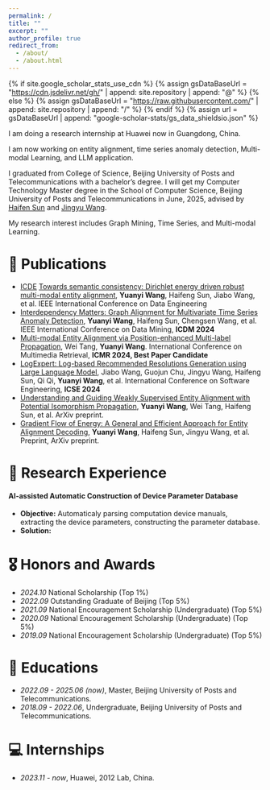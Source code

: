 ```yaml
---
permalink: /
title: ""
excerpt: ""
author_profile: true
redirect_from: 
  - /about/
  - /about.html
---
```


{% if site.google_scholar_stats_use_cdn %}
{% assign gsDataBaseUrl = "https://cdn.jsdelivr.net/gh/" | append: site.repository | append: "@" %}
{% else %}
{% assign gsDataBaseUrl = "https://raw.githubusercontent.com/" | append: site.repository | append: "/" %}
{% endif %}
{% assign url = gsDataBaseUrl | append: "google-scholar-stats/gs_data_shieldsio.json" %}

<span class='anchor' id='about-me'></span>

I am doing a research internship at Huawei now in Guangdong, China.

I am now working on entity alignment, time series anomaly detection, Multi-modal Learning, and LLM application.

I graduated from College of Science, Beijing University of Posts and Telecommunications with a bachelor’s degree. I will get my Computer Technology Master degree in the School of Computer Science, Beijing University of Posts and Telecommunications in June, 2025, advised by [Haifen Sun](https://scholar.google.com/citations?user=dwhbTsEAAAAJ&hl) and [Jingyu Wang](https://teacher.bupt.edu.cn/wangjingyu/zh_CN/index.htm).

My research interest includes Graph Mining, Time Series, and Multi-modal Learning. 

<!--
I have published more than 100 papers at the top international AI conferences with total <a href='https://scholar.google.com/citations?user=DhtAFkwAAAAJ'>google scholar citations <strong><span id='total_cit'>260000+</span></strong></a> (You can also use google scholar badge <a href='https://scholar.google.com/citations?user=DhtAFkwAAAAJ'><img src="https://img.shields.io/endpoint?url={{ url | url_encode }}&logo=Google%20Scholar&labelColor=f6f6f6&color=9cf&style=flat&label=citations"></a>).
-->

<!--
# 🔥 News
- *2024.09*: &nbsp;🎉🎉 Lorem ipsum dolor sit amet, consectetur adipiscing elit. Vivamus ornare aliquet ipsum, ac tempus justo dapibus sit amet. 
- *2022.02*: &nbsp;🎉🎉 Lorem ipsum dolor sit amet, consectetur adipiscing elit. Vivamus ornare aliquet ipsum, ac tempus justo dapibus sit amet. 
-->

# 📝 Publications 

<!--
<div class='paper-box'><div class='paper-box-image'><div><div class="badge">CVPR 2016</div><img src='images/500x300.png' alt="sym" width="100%"></div></div>
<div class='paper-box-text' markdown="1">

[Deep Residual Learning for Image Recognition](https://openaccess.thecvf.com/content_cvpr_2016/papers/He_Deep_Residual_Learning_CVPR_2016_paper.pdf)

**Kaiming He**, Xiangyu Zhang, Shaoqing Ren, Jian Sun

[**Project**](https://scholar.google.com/citations?view_op=view_citation&hl=zh-CN&user=DhtAFkwAAAAJ&citation_for_view=DhtAFkwAAAAJ:ALROH1vI_8AC) <strong><span class='show_paper_citations' data='DhtAFkwAAAAJ:ALROH1vI_8AC'></span></strong>
- Lorem ipsum dolor sit amet, consectetur adipiscing elit. Vivamus ornare aliquet ipsum, ac tempus justo dapibus sit amet. 
</div>
</div>
-->

- [ICDE](https://img.shields.io/badge/ICDE%202024-blue) [Towards semantic consistency: Dirichlet energy driven robust multi-modal entity alignment](https://arxiv.org/pdf/2401.17859), **Yuanyi Wang**, Haifeng Sun, Jiabo Wang, et al. IEEE International Conference on Data Engineering
- [Interdependency Matters: Graph Alignment for Multivariate Time Series Anomaly Detection](https://arxiv.org/pdf/2410.08877), **Yuanyi Wang**, Haifeng Sun, Chengsen Wang, et al. IEEE International Conference on Data Mining, **ICDM 2024**
- [Multi-modal Entity Alignment via Position-enhanced Multi-label Propagation](https://dl.acm.org/doi/10.1145/3652583.3658085), Wei Tang, **Yuanyi Wang**. International Conference on Multimedia Retrieval, **ICMR 2024, Best Paper Candidate**
- [LogExpert: Log-based Recommended Resolutions Generation using Large Language Model](https://dl.acm.org/doi/abs/10.1145/3639476.3639773), Jiabo Wang, Guojun Chu, Jingyu Wang, Haifeng Sun, Qi Qi, **Yuanyi Wang**, et al. International Conference on Software Engineering, **ICSE 2024**
- [Understanding and Guiding Weakly Supervised Entity Alignment with Potential Isomorphism Propagation](https://arxiv.org/pdf/2402.03025), **Yuanyi Wang**, Wei Tang, Haifeng Sun, et al. ArXiv preprint.
- [Gradient Flow of Energy: A General and Efficient Approach for Entity Alignment Decoding](https://arxiv.org/pdf/2401.12798), **Yuanyi Wang**, Haifeng Sun, Jingyu Wang, et al. Preprint, ArXiv preprint.

# 🔬 Research Experience

#### AI-assisted Automatic Construction of Device Parameter Database
- **Objective:** Automaticaly parsing computation device manuals, extracting the device parameters, constructing the parameter database.
- **Solution:**


# 🎖 Honors and Awards
- *2024.10* National Scholarship (Top 1%)
- *2022.09* Outstanding Graduate of Beijing (Top 5%)
- *2021.09* National Encouragement Scholarship (Undergraduate) (Top 5%)
- *2020.09* National Encouragement Scholarship (Undergraduate) (Top 5%)
- *2019.09* National Encouragement Scholarship (Undergraduate) (Top 5%)

# 📖 Educations
- *2022.09 - 2025.06 (now)*, Master, Beijing University of Posts and Telecommunications. 
- *2018.09 - 2022.06*, Undergraduate, Beijing University of Posts and Telecommunications. 

<!--
# 💬 Invited Talks
- *2021.06*, Lorem ipsum dolor sit amet, consectetur adipiscing elit. Vivamus ornare aliquet ipsum, ac tempus justo dapibus sit amet. 
- *2021.03*, Lorem ipsum dolor sit amet, consectetur adipiscing elit. Vivamus ornare aliquet ipsum, ac tempus justo dapibus sit amet.  \| [\[video\]](https://github.com/)
-->

# 💻 Internships
- *2023.11 - now*, Huawei, 2012 Lab, China.
